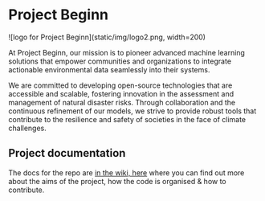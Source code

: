 # Project Beginn
![logo for Project Beginn](static/img/logo2.png, width=200)

At Project Beginn, our mission is to pioneer advanced machine learning solutions that empower communities and organizations to integrate actionable environmental data seamlessly into their systems.  

We are committed to developing open-source technologies that are accessible and scalable, fostering innovation in the assessment and management of natural disaster risks. Through collaboration and the continuous refinement of our models, we strive to provide robust tools that contribute to the resilience and safety of societies in the face of climate challenges.  

## Project documentation
The docs for the repo are [in the wiki, here](https://github.com/similie/fastapi-ml-wrapper/wiki) where you can find out more about the aims of the project, how the code is organised & how to contribute.


